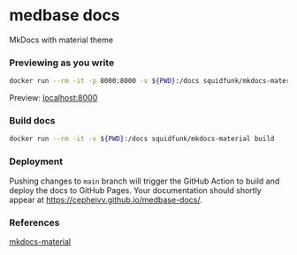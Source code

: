 
# medbase docs
MkDocs with material theme

### Previewing as you write
```bash
docker run --rm -it -p 8000:8000 -v ${PWD}:/docs squidfunk/mkdocs-material
```
Preview: [localhost:8000](localhost:8000)


### Build docs
```bash
docker run --rm -it -v ${PWD}:/docs squidfunk/mkdocs-material build
```


### Deployment
Pushing changes to `main` branch will trigger the GitHub Action to build and deploy the docs to GitHub Pages.
Your documentation should shortly appear at https://cepheivv.github.io/medbase-docs/.


### References
[mkdocs-material](https://squidfunk.github.io/mkdocs-material/setup/)
